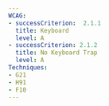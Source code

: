 ```yaml
---
WCAG: 
- successCriterion:  2.1.1
  title: Keyboard
  level: A
- successCriterion: 2.1.2 
  title: No Keyboard Trap
  level: A
Techniques:
- G21
- H91
- F10
---
```


